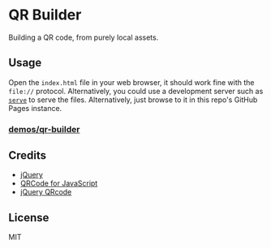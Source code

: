 # QR Builder

Building a QR code, from purely local assets.

## Usage

Open the `index.html` file in your web browser, it should work fine with the `file://` protocol. Alternatively, you could use a development server such as [`serve`](http://npm.im/serve) to serve the files. Alternatively, just browse to it in this repo's GitHub Pages instance.

### [demos/qr-builder](https://edm00se.codes/demos/qr-builder/)

## Credits

- [jQuery](https://jquery.com/)
- [QRCode for JavaScript](https://github.com/kazuhikoarase/qrcode-generator/blob/master/js/qrcode.js)
- [jQuery QRcode](https://github.com/jeromeetienne/jquery-qrcode/blob/master/src/jquery.qrcode.js)

## License

MIT